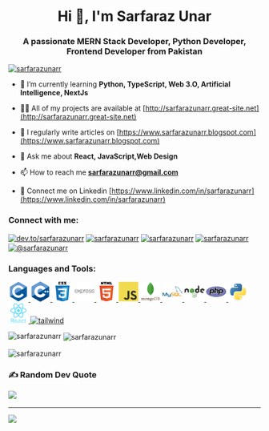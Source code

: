 <h1 align="center">Hi 👋, I'm Sarfaraz Unar</h1>
<h3 align="center">A passionate MERN Stack Developer, Python Developer, Frontend Developer from Pakistan</h3>

<p align="left"> <a href="https://github.com/ryo-ma/github-profile-trophy"><img src="https://github-profile-trophy.vercel.app/?username=sarfarazunarr" alt="sarfarazunarr" /></a> </p>

- 🌱 I’m currently learning **Python, TypeScript, Web 3.O, Artificial Intelligence, NextJs**

- 👨‍💻 All of my projects are available at [http://sarfarazunarr.great-site.net](http://sarfarazunarr.great-site.net)

- 📝 I regularly write articles on [https://www.sarfarazunarr.blogspot.com](https://www.sarfarazunarr.blogspot.com)

- 💬 Ask me about **React, JavaScript,Web Design**

- 📫 How to reach me **sarfarazunarr@gmail.com**

- 📄 Connect me on Linkedin [https://www.linkedin.com/in/sarfarazunarr](https://www.linkedin.com/in/sarfarazunarr)

<h3 align="left">Connect with me:</h3>
<p align="left">
<a href="https://dev.to/dev.to/sarfarazunarr" target="blank"><img align="center" src="https://raw.githubusercontent.com/rahuldkjain/github-profile-readme-generator/master/src/images/icons/Social/devto.svg" alt="dev.to/sarfarazunarr" height="30" width="40" /></a>
<a href="https://linkedin.com/in/sarfarazunarr" target="blank"><img align="center" src="https://raw.githubusercontent.com/rahuldkjain/github-profile-readme-generator/master/src/images/icons/Social/linked-in-alt.svg" alt="sarfarazunarr" height="30" width="40" /></a>
<a href="https://fb.com/sarfarazunarr" target="blank"><img align="center" src="https://raw.githubusercontent.com/rahuldkjain/github-profile-readme-generator/master/src/images/icons/Social/facebook.svg" alt="sarfarazunarr" height="30" width="40" /></a>
<a href="https://instagram.com/sarfarazunarr" target="blank"><img align="center" src="https://raw.githubusercontent.com/rahuldkjain/github-profile-readme-generator/master/src/images/icons/Social/instagram.svg" alt="sarfarazunarr" height="30" width="40" /></a>
<a href="https://www.youtube.com/@sarfarazunarr" target="blank"><img align="center" src="https://raw.githubusercontent.com/rahuldkjain/github-profile-readme-generator/master/src/images/icons/Social/youtube.svg" alt="@sarfarazunarr" height="30" width="40" /></a>
</p>

<h3 align="left">Languages and Tools:</h3>
<p align="left"> <a href="https://www.cprogramming.com/" target="_blank" rel="noreferrer"> <img src="https://raw.githubusercontent.com/devicons/devicon/master/icons/c/c-original.svg" alt="c" width="40" height="40"/> </a> <a href="https://www.w3schools.com/cpp/" target="_blank" rel="noreferrer"> <img src="https://raw.githubusercontent.com/devicons/devicon/master/icons/cplusplus/cplusplus-original.svg" alt="cplusplus" width="40" height="40"/> </a> <a href="https://www.w3schools.com/css/" target="_blank" rel="noreferrer"> <img src="https://raw.githubusercontent.com/devicons/devicon/master/icons/css3/css3-original-wordmark.svg" alt="css3" width="40" height="40"/> </a> <a href="https://expressjs.com" target="_blank" rel="noreferrer"> <img src="https://raw.githubusercontent.com/devicons/devicon/master/icons/express/express-original-wordmark.svg" alt="express" width="40" height="40"/> </a> <a href="https://www.w3.org/html/" target="_blank" rel="noreferrer"> <img src="https://raw.githubusercontent.com/devicons/devicon/master/icons/html5/html5-original-wordmark.svg" alt="html5" width="40" height="40"/> </a> <a href="https://developer.mozilla.org/en-US/docs/Web/JavaScript" target="_blank" rel="noreferrer"> <img src="https://raw.githubusercontent.com/devicons/devicon/master/icons/javascript/javascript-original.svg" alt="javascript" width="40" height="40"/> </a> <a href="https://www.mongodb.com/" target="_blank" rel="noreferrer"> <img src="https://raw.githubusercontent.com/devicons/devicon/master/icons/mongodb/mongodb-original-wordmark.svg" alt="mongodb" width="40" height="40"/> </a> <a href="https://www.mysql.com/" target="_blank" rel="noreferrer"> <img src="https://raw.githubusercontent.com/devicons/devicon/master/icons/mysql/mysql-original-wordmark.svg" alt="mysql" width="40" height="40"/> </a> <a href="https://nodejs.org" target="_blank" rel="noreferrer"> <img src="https://raw.githubusercontent.com/devicons/devicon/master/icons/nodejs/nodejs-original-wordmark.svg" alt="nodejs" width="40" height="40"/> </a> <a href="https://www.php.net" target="_blank" rel="noreferrer"> <img src="https://raw.githubusercontent.com/devicons/devicon/master/icons/php/php-original.svg" alt="php" width="40" height="40"/> </a> <a href="https://www.python.org" target="_blank" rel="noreferrer"> <img src="https://raw.githubusercontent.com/devicons/devicon/master/icons/python/python-original.svg" alt="python" width="40" height="40"/> </a> <a href="https://reactjs.org/" target="_blank" rel="noreferrer"> <img src="https://raw.githubusercontent.com/devicons/devicon/master/icons/react/react-original-wordmark.svg" alt="react" width="40" height="40"/> </a> <a href="https://tailwindcss.com/" target="_blank" rel="noreferrer"> <img src="https://www.vectorlogo.zone/logos/tailwindcss/tailwindcss-icon.svg" alt="tailwind" width="40" height="40"/> </a> </p>

<p><img align="left" src="https://github-readme-stats.vercel.app/api/top-langs?username=sarfarazunarr&show_icons=true&locale=en&layout=compact" alt="sarfarazunarr" /></p>

<p>&nbsp;<img align="center" src="https://github-readme-stats.vercel.app/api?username=sarfarazunarr&show_icons=true&locale=en" alt="sarfarazunarr" /></p>

<p><img align="center" src="https://github-readme-streak-stats.herokuapp.com/?user=sarfarazunarr&" alt="sarfarazunarr" /></p>

### ✍️ Random Dev Quote
![](https://quotes-github-readme.vercel.app/api?type=horizontal&theme=radical)

---
[![](https://visitcount.itsvg.in/api?id=sarfaraunarr&icon=1&color=8)](https://visitcount.itsvg.in)

<!-- Proudly created with GPRM ( https://gprm.itsvg.in ) -->
